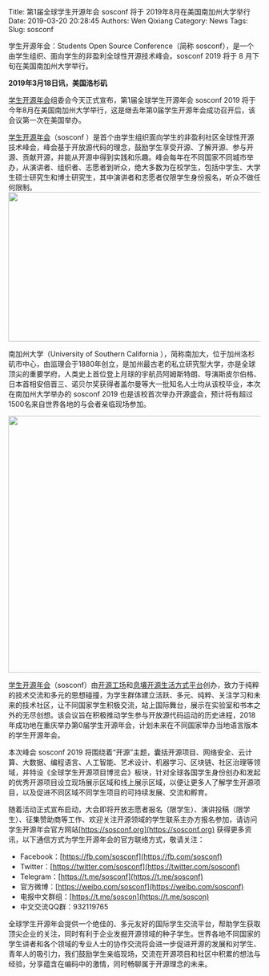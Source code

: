 Title: 第1届全球学生开源年会 sosconf 将于 2019年8月在美国南加州大学举行
Date: 2019-03-20 20:28:45
Authors: Wen Qixiang
Category: News
Tags: 
Slug: sosconf

学生开源年会：Students Open Source Conference（简称 sosconf），是一个由学生组织、面向学生的非盈利全球性开源技术峰会。sosconf 2019 将于 8 月下旬在美国南加州大学举行。

<!-- PELICAN_END_SUMMARY -->

**2019年3月18日讯，美国洛杉矶**

[学生开源年会](https://sosconf.org)组委会今天正式宣布，第1届全球学生开源年会 sosconf 2019 将于今年8月在美国南加州大学举行，这是继去年第0届学生开源年会成功召开后，该会议第一次在美国举办。

[学生开源年会](https://sosconf.org)（sosconf ）是首个由学生组织面向学生的非盈利社区全球性开源技术峰会，峰会基于开放源代码的理念，鼓励学生享受开源、了解开源、参与开源、贡献开源，并能从开源中得到实践和乐趣。峰会每年在不同国家不同城市举办，从演讲者、组织者、志愿者到听众，绝大多数为在校学生，包括中学生、大学生硕士研究生和博士研究生，其中演讲者和志愿者仅限学生身份报名，听众不做任何限制。
<br/>
<img src="https://openingsource.org/wp-content/uploads/2019/03/sosconf_logo_full-1024x298.png" alt="" width="1024" height="298" class="aligncenter size-large wp-image-6249" />

南加州大学（University of Southern California ），简称南加大，位于加州洛杉矶市中心，由监理会于1880年创立，是加州最古老的私立研究型大学，亦是全球顶尖的重要学府，人类史上首位登上月球的宇航员阿姆斯特朗、导演斯皮尔伯格、日本首相安倍晋三、诺贝尔奖获得者盖尔曼等大一批知名人士均从该校毕业，本次在南加州大学举办的 sosconf 2019 也是该校首次举办开源盛会，预计将有超过1500名来自世界各地的与会者亲临现场参加。

<img src="https://openingsource.org/wp-content/uploads/2019/03/sosconf-USC-1024x512.jpg" alt="" width="1024" height="512" class="aligncenter size-large wp-image-6247" />

[学生开源年会](https://sosconf.org)（sosconf）由[开源工场](https://openingsource.org)和[息壤开源生活方式平台](https://hexang.org)创办，致力于纯粹的技术交流和多元的思想碰撞，为学生群体建立活跃、多元、纯粹、关注学习和未来的技术社区，让不同国家学生积极交流，站上国际舞台，展示在实验室和书本之外的无尽创想。该会议旨在积极推动学生参与开放源代码运动的历史进程，2018年成功地在重庆举办第0届学生开源年会，计划未来在不同国家举办当地语言版本的学生开源年会。

本次峰会 sosconf 2019 将围绕着“开源”主题，囊括开源项目、网络安全、云计算、大数据、编程语言、人工智能、艺术设计、机器学习、区块链、社区治理等领域，并特设《全球学生开源项目博览会》板块，针对全球各国学生身份创办和发起的优秀开源项目设立现场展示区域和线上展示区域，以便让更多人了解学生开源项目，以及促进不同区域不同学生项目的可持续发展、交流和孵育。

随着活动正式宣布启动，大会即将开放志愿者报名（限学生）、演讲投稿（限学生）、征集赞助商等工作、欢迎关注开源领域的学生联系主办方报名参加，请访问学生开源年会官方网站[https://sosconf.org](https://sosconf.org)  获得更多资讯，以下通信方式为学生开源年会的官方联络方式，敬请关注：

 - Facebook：[https://fb.com/sosconf](https://fb.com/sosconf)
 - Twitter：[https://twitter.com/sosconf](https://twitter.com/sosconf)
 - Telegram：[https://t.me/sosconf](https://t.me/sosconf)
 - 官方微博：[https://weibo.com/sosconf](https://weibo.com/sosconf)
 - 电报中文群组：[https://t.me/soscon](https://t.me/soscon)
 - 中文交流QQ群：932119765

全球学生开源年会提供一个绝佳的、多元友好的国际学生交流平台，帮助学生获取顶尖企业的关注，同时有利于企业发掘开源领域的种子学生。世界各地不同国家的学生讲者和各个领域的专业人士的协作交流将会进一步促进开源的发展和对学生、青年人的吸引力，我们鼓励学生亲临现场，交流在开源项目和社区中积累的想法与经验，分享蕴含在编码中的激情，同时畅聊属于开源理念的未来。
